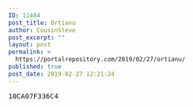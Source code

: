 ```yaml
---
ID: 11484
post_title: Ortianu
author: CousinSteve
post_excerpt: ""
layout: post
permalink: >
  https://portalrepository.com/2019/02/27/ortianu/
published: true
post_date: 2019-02-27 12:21:24
---
```

<pre>10CA07F336C4</pre>
